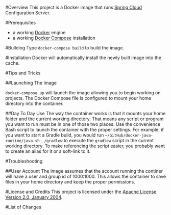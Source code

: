 #Overview
This project is a Docker image that runs [Spring Cloud](http://projects.spring.io/spring-cloud/) Configuration Server.

#Prerequisites
* a working [Docker](http://docker.io) engine
* a working [Docker Compose](http://docker.io) installation

#Building
Type `docker-compose build` to build the image.

#Installation
Docker will automatically install the newly built image into the cache.

#Tips and Tricks

##Launching The Image

`docker-compose up` will launch the image allowing you to begin working on projects. The Docker Compose file is 
configured to mount your home directory into the container.  

##Day To Day Use
The way the container works is that it mounts your home folder and the current working directory.  That means any script or
program you want to run must be in one of those two places.  Use the convenience Bash script to launch the container with
the proper settings.  For example, if you want to start a Gradle build, you would run `~/GitHub/docker-java-runtime/java.sh ./gradlew`
to execute the `gradlew` script in the current working directory.  To make referencing the script easier, you probably want to
create an alias for it or a soft-link to it.

#Troubleshooting

##User Account
The image assumes that the account running the continer will have a user and group id of 1000:1000.  This allows the container 
to save files in your home directory and keep the proper permissions.

#License and Credits
This project is licensed under the [Apache License Version 2.0, January 2004](http://www.apache.org/licenses/).

#List of Changes

